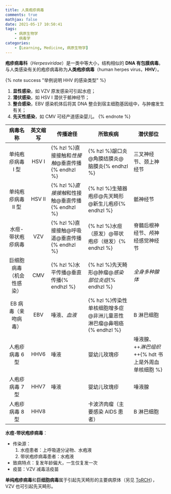 ```yaml
---
title: 人类疱疹病毒
comments: true
mathjax: false
date: 2021-05-17 10:50:41
tags:
    - 病原生物学
    - 病毒学
categories:
    - [Learning, Medicine, 病原生物学]
---
```


**疱疹病毒科**（*Herpesviridae*）是一类中等大小，结构相似的 **DNA 有包膜病毒**。与人类感染有关的疱疹病毒称为**人类疱疹病毒**（human herpes virus，**HHV**）。

<!-- more -->

{% note success "举例说明 HHV 的感染类型" %}
1. **显性感染**，如 VZV 原发感染可引起水痘；
2. **潜伏感染**，如 HSV Ⅰ 潜伏于骶神经节；
3. **整合感染**，EBV 感染机体后将其 DNA 整合到宿主细胞基因组中，与肿瘤发生有关；
4. **先天性感染**，如 CMV 可经产道感染婴儿。
{% endnote %}

|         病毒名称         | 英文缩写 | 传播途径                    | 所致疾病                                | 潜伏部位                        |
|:------------------------:|:--------:|-----------------------------|-----------------------------------------|---------------------------------|
|     单纯疱疹病毒 Ⅰ 型    |   HSV Ⅰ  | {% hzl %}直接接触和*性接触*@垂直传播{% endhzl %} | {% hzl %}龈口炎@角膜结膜炎@脑膜炎{% endhzl %}                | 三叉神经节、颈上神经节           |
|     单纯疱疹病毒 Ⅱ 型    |   HSV Ⅱ  | {% hzl %}*直接接触*和性接触@垂直传播{% endhzl %} | {% hzl %}生殖器疱疹@先天畸形@新生儿疱疹{% endhzl %}          | 骶神经节                        |
|     水痘-带状疱疹病毒    |    VZV   | {% hzl %}直接接触@呼吸道@垂直传播{% endhzl %}    | {% hzl %}水痘（原发）@带状疱疹（继发）{% endhzl %}           | 脊髓后根神经节、颅神经感觉神经节 |
| 巨细胞病毒（机会性感染） |    CMV   | {% hzl %}水平传播@垂直传播{% endhzl %}           | {% hzl %}先天畸形@肿瘤@*感染部位炎症*{% endhzl %}            | *全身多种腺体*                  |
|    EB 病毒（亲吻病毒）   |    EBV   | 唾液、*血液*               | {% hzl %}传染性单核细胞增多症@非洲儿童恶性淋巴瘤@鼻咽癌{% endhzl %} | B 淋巴细胞                      |
|      人疱疹病毒 6 型     |   HHV6   | 唾液                        | 婴幼儿玫瑰疹                            | 唾液腺、++*淋巴组织*++{% hdt 书上是外周血单核细胞 %}              |
|      人疱疹病毒 7 型     |   HHV7   | 唾液                        | 婴幼儿玫瑰疹                            | 唾液腺                          |
|      人疱疹病毒 8 型     |   HHV8   |                             | 卡波济肉瘤（主要感染 AIDS 患者）        | B 淋巴细胞                      |

**水痘-带状疱疹病毒**：
- 传染源：
    1. 水痘患者：上呼吸道分泌物、水疱液
    2. 带状疱疹病毒患者：水疱液
- 致病特点：复发年龄偏大，一生仅复发一次
- 疫苗：VZV 减毒活疫苗

**单纯疱疹病毒**和**巨细胞病毒**属于引起先天畸形的主要病原体（另见 <a href="{% post_path 呼吸道感染病毒 %}?highlight=ToRCH#风疹病毒">ToRCH</a>），VZV 也可引起先天畸形。
